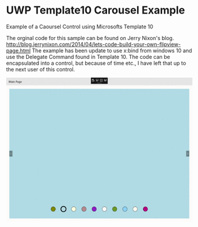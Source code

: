 # UWP Template10 Carousel Example
<p>
Example of a Caoursel Control using Microsofts Template 10
</p>

The orginal code for this sample can be found on Jerry Nixon's blog. http://blog.jerrynixon.com/2014/04/lets-code-build-your-own-flipview-page.html The example has been update to use x:bind from windows 10 and use the Delegate Command found in Template 10. The code can be encapsulated into a control, but because of time etc., I have left that up to the next user of this control. 

<p>


![Alt text](https://raw.githubusercontent.com/StuartSmith/UWP-Template10-Carousel-Sample/master/images/UWP-Template10-Carousel-Sample.App.gif "UWP Template 10 Example")
